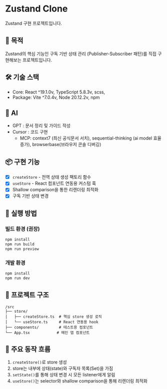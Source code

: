 # Zustand Clone

Zustand 구현 프로젝트입니다.

## 🎯 목적

Zustand의 핵심 기능인 구독 기반 상태 관리 (Publisher-Subscriber 패턴)를 직접 구현해보는 프로젝트입니다.

## 🛠️ 기술 스택

- Core: React ^19.1.0v, TypeScript 5.8.3v, scss, 
- Package: Vite ^7.0.4v, Node 20.12.2v, npm

## 🤖 AI
- GPT : 문서 정리 및 가이드 작성
- Cursor : 코드 구현
  - MCP: context7 (최신 공식문서 서치), sequential-thinking (ai model 효율 증가), browserbase(브라우저 콘솔 디버깅)

## 📦 구현 기능

- [x] `createStore` - 전역 상태 생성 팩토리 함수
- [x] `useStore` - React 컴포넌트 연동용 커스텀 훅
- [x] Shallow comparison을 통한 리렌더링 최적화
- [x] 구독 기반 상태 변경

## 🚀 실행 방법

### 빌드 환경 (권장)
```bash
npm install
npm run build
npm run preview
```

### 개발 환경 
```bash
npm install
npm run dev
```

## 📁 프로젝트 구조

```
/src
├── store/
│   ├── createStore.ts  # 핵심 store 생성 로직
│   └── useStore.ts     # React 연동용 hook
├── components/         # 테스트용 컴포넌트
└── App.tsx            # 메인 앱 컴포넌트
```

## 🧱 주요 동작 흐름

1. `createStore()`로 store 생성
2. store는 내부에 상태(state)와 구독자 목록(Set<Listener>)을 가짐
3. `setState()`를 통해 상태 변경 시 모든 listener에게 알림
4. `useStore()`는 selector와 shallow comparison을 통해 리렌더링 최적화
